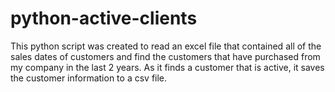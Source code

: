 # python-active-clients

This python script was created to read an excel file that contained all of the sales dates of customers
and find the customers that have purchased from my company in the last 2 years. As it finds a customer that is 
active, it saves the customer information to a csv file.
